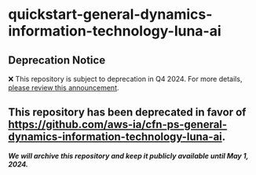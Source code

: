 # quickstart-general-dynamics-information-technology-luna-ai 
## Deprecation Notice

:x: This repository is subject to deprecation in Q4 2024. For more details, [please review this announcement](https://github.com/aws-ia/.announcements/issues/1). 

## This repository has been deprecated in favor of https://github.com/aws-ia/cfn-ps-general-dynamics-information-technology-luna-ai. 
***We will archive this repository and keep it publicly available until May 1, 2024.***
